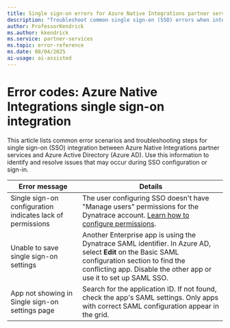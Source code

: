 ```yaml
---
title: Single sign-on errors for Azure Native Integrations partner services.
description: "Troubleshoot common single sign-on (SSO) errors when integrating Azure Native Integrations with Azure AD."
author: ProfessorKendrick
ms.author: kkendrick
ms.service: partner-services
ms.topic: error-reference 
ms.date: 08/04/2025
ai-usage: ai-assisted
---
```


# Error codes: Azure Native Integrations single sign-on integration

This article lists common error scenarios and troubleshooting steps for single sign-on (SSO) integration between Azure Native Integrations partner services and Azure Active Directory (Azure AD). Use this information to identify and resolve issues that may occur during SSO configuration or sign-in.

| Error message | Details |
| --- | --- |
| Single sign-on configuration indicates lack of permissions | The user configuring SSO doesn't have "Manage users" permissions for the Dynatrace account. [Learn how to configure permissions](https://docs.dynatrace.com/docs/manage/users-and-groups/user-management). |
| Unable to save single sign-on settings | Another Enterprise app is using the Dynatrace SAML identifier. In Azure AD, select **Edit** on the Basic SAML configuration section to find the conflicting app. Disable the other app or use it to set up SAML SSO. |
| App not showing in Single sign-on settings page | Search for the application ID. If not found, check the app's SAML settings. Only apps with correct SAML configuration appear in the grid. |